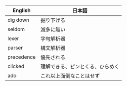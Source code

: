|English|日本語|
|---|---|
|dig down|掘り下げる|
|seldom|滅多に無い|
|lexer|字句解析器|
|parser|構文解析器|
|precedence|優先される|
|clicked|理解できる、ピンとくる、ひらめく|
|ado|これ以上面倒なことはせず|

